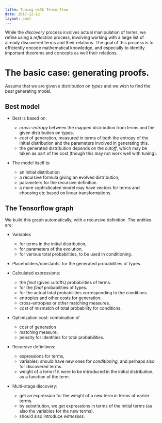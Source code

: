 ```yaml
---
title: Tuning with Tensorflow
date: 2017-12-12
layout: post
---
```


While the _discovery_ process involves actual manipulation of terms, we refine using a _reflection_ process, involving working with a large list of already discovered terms and their relations. The goal of this process is to efficiently encode mathematical knowledge, and especially to identify important theorems and concepts as well their relations.

# The basic case: generating proofs.

Assume that we are given a distribution on _types_ and we wish to find the _best_ generating model.

## Best model
* Best is based on:
  * _cross-entropy_ between the mapped distribution from terms and the given distribution on types.
  * _cost_ of generation, measured in terms of both the entropy of the initial distribution and the parameters involved in generating this.
  * the generated distribution depends on the _cutoff_, which may be taken as part of the cost (though this may not work well with tuning).

* The model itself is:
  - an initial distribution
  - a recursive formula giving an evolved distribution,
  - parameters for the recursive definition.
  - a more sophisticated model may have vectors for terms and choosing etc based on linear transformations.


## The Tensorflow graph

We build this graph automatically, with a recursive definition. The entities are:

* Variables
  - for terms in the initial distribution,
  - for parameters of the evolution,
  - for various total probabilities, to be used in conditioning.

* Placeholders/constants: for the generated probabilities of types.

* Calculated expressions:
  - the _final_ (given cutoffs) probabilities of terms.
  - for the _final_ probabilities of types.
  - for the actual total probabilities corresponding to the conditions.
  - entropies and other costs for generation.
  - cross-entropies or other matching measures.
  - cost of mismatch of total probability for conditions.

* Optimization cost: combination of
  - cost of generation
  - matching measure,
  - penalty for identities for total probabilities.

* Recursive definitions:
  - expressions for terms,
  - variables: should have new ones for _conditioning_, and perhaps also for discovered terms.
  - weight of a term if it were to be introduced in the initial distribution, as a function of the term.

* Multi-stage discovery:
  - get an expression for the weight of a new term in terms of earlier terms.
  - by substitution, we get expressions in terms of the initial terms (as also the variables for the new terms).
  - should also introduce _witnesses_.
